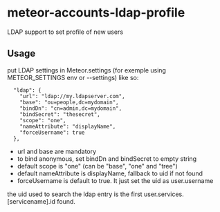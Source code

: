 meteor-accounts-ldap-profile
==================

LDAP support to set profile of new users

## Usage

put LDAP settings in Meteor.settings (for exemple using METEOR_SETTINGS env or --settings) like so:

```
  "ldap": {
    "url": "ldap://my.ldapserver.com",
    "base": "ou=people,dc=mydomain",
    "bindDn": "cn=admin,dc=mydomain",
    "bindSecret": "thesecret",
    "scope": "one",
    "nameAttribute": "displayName",
    "forceUsername": true
  },
```

* url and base are mandatory
* to bind anonymous, set bindDn and bindSecret to empty string
* default scope is "one" (can be "base", "one" and "tree")
* default nameAttribute is displayName, fallback to uid if not found
* forceUsername is default to true. It just set the uid as user.username

the uid used to search the ldap entry is the first user.services.[servicename].id found.

